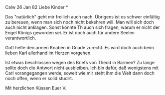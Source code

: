  Calw 26 Jan 82
Liebe Kinder <Marie>*

Das "natürlich" geht mir freilich auch nach. Übrigens ist es schwer einfältig zu bereuen, wenn man sich noch nicht bekehren will. Man will sich doch auch nicht anklagen. Sonst könnte Th auch sich fragen, warum er nicht der Engel Königs geworden sei. Er ist doch auch für andere Seelen verantwortlich.

Gott helfe den armen Knaben in Gnade zurecht. Es wird doch auch beim lieben Karl allerhand im Herzen vorgehen.

Ist etwas beschlossen wegen des Briefs von Theod in Barmen? Zu lange sollte doch die Antwort nicht ausbleiben. Ich bin dafür, daß wenigstens mit Carl vorangegangen werde, soweit wie mir steht ihm die Welt dann doch noch offen, wenn er solid studirt.

 Mit herzlichen Küssen
 Euer V.
